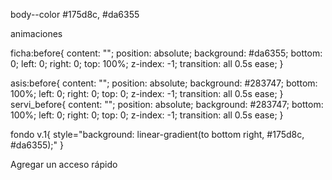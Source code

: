 body--color  #175d8c, #da6355

animaciones 

ficha:before{
        content: "";
    position: absolute;
    background: #da6355;
    bottom: 0;
    left: 0;
    right: 0;
    top: 100%;
    z-index: -1;
    transition: all 0.5s ease;
}

asis:before{
        content: "";
    position: absolute;
    background: #283747;
    bottom: 100%;
    left: 0;
    right: 0;
    top: 0;
    z-index: -1;
    transition: all 0.5s ease;
}
servi_before{
        content: "";
    position: absolute;
    background: #283747;
    bottom: 100%;
    left: 0;
    right: 0;
    top: 0;
    z-index: -1;
    transition: all 0.5s ease;
}

fondo v.1{
     style="background: linear-gradient(to bottom right, #175d8c, #da6355);"
}

Agregar un acceso rápido